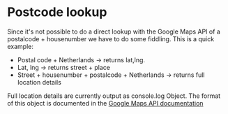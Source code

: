 # Postcode lookup

Since it's not possible to do a direct lookup with the Google Maps API of a postalcode + housenumber we have to do some fiddling. This is a quick example:

*	Postal code + Netherlands -> returns lat,lng.
*	Lat, lng -> returns street + place
*	Street + housenumber + postalcode + Netherlands -> returns full location details

Full location details are currently output as console.log Object. The format of this object is documented in the [Google Maps API documentation](https://developers.google.com/maps/documentation/javascript/reference?hl=en#GeocoderAddressComponent)
